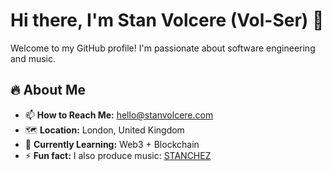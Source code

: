 # Hi there, I'm Stan Volcere (Vol-Ser) 👋  

Welcome to my GitHub profile! I'm passionate about software engineering and music.  

## 🔥 About Me  
- 📫 **How to Reach Me:** hello@stanvolcere.com
- 🗺️ **Location:** London, United Kingdom
- 🌱 **Currently Learning:** Web3 + Blockchain
- ⚡  **Fun fact:** I also produce music: [STANCHEZ](https://open.spotify.com/artist/6FvWjhUC5TZWHvftxJzU9x)
  
